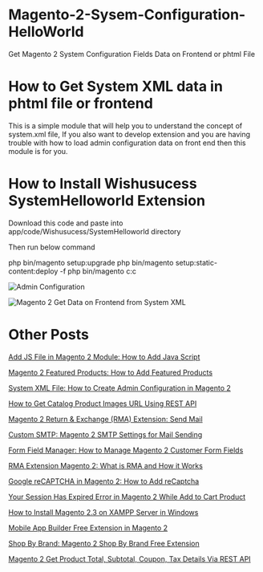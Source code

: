# Magento-2-Sysem-Configuration-HelloWorld
Get Magento 2 System Configuration Fields Data on Frontend or phtml File

# How to Get System XML data in phtml file or frontend

This is a simple module that will help you to understand the concept of system.xml file, If you also want to develop extension and you are having trouble with how to load admin configuration data on front end then this module is for you.

# How to Install Wishusucess SystemHelloworld Extension

Download this code and paste into app/code/Wishusucess/SystemHelloworld directory 

Then run below command

php bin/magento setup:upgrade
php bin/magento setup:static-content:deploy -f
php bin/magento c:c


![Admin Configuration](https://user-images.githubusercontent.com/90965189/148248355-0a0a859c-1afb-46ef-a381-da423413b9b6.png)



![Magento 2 Get Data on Frontend from System XML](https://user-images.githubusercontent.com/90965189/148248283-2450d364-40fd-4321-9c84-78c314405fa0.png)




# Other Posts

[Add JS File in Magento 2 Module: How to Add Java Script](http://www.wishusucess.com/add-js-file-in-magento-2/)

[Magento 2 Featured Products: How to Add Featured Products](http://www.wishusucess.com/how-to-add-magento-2-filter-products/)

[System XML File: How to Create Admin Configuration in Magento 2](http://www.wishusucess.com/create-system-xml-file-for-admin-configuration-in-magento-2/)

[How to Get Catalog Product Images URL Using REST API](http://www.wishusucess.com/how-to-get-catalog-product-image-url-using-rest-api/)

[Magento 2 Return & Exchange (RMA) Extension: Send Mail](http://www.wishusucess.com/magento-2-return-exchange-rma-extension/)

[Custom SMTP: Magento 2 SMTP Settings for Mail Sending](http://www.wishusucess.com/magento-2-custom-smtp-settings-for-email/)

[Form Field Manager: How to Manage Magento 2 Customer Form Fields](http://www.wishusucess.com/form-field-manager-in-magento-2/)

[RMA Extension Magento 2: What is RMA and How it Works](http://www.wishusucess.com/rma-extension-magento-2/)

[Google reCAPTCHA in Magento 2: How to Add reCaptcha](http://www.wishusucess.com/how-to-add-google-recaptcha-in-magento-2/)

[Your Session Has Expired Error in Magento 2 While Add to Cart Product](http://www.wishusucess.com/your-session-has-expired-error-in-magento-2/)

[How to Install Magento 2.3 on XAMPP Server in Windows](http://www.wishusucess.com/how-to-install-magento-2-3-on-xampp-server-in-windows/)

[Mobile App Builder Free Extension in Magento 2](http://www.wishusucess.com/mobile-app-builder-free-extension-in-magento-2/)

[Shop By Brand: Magento 2 Shop By Brand Free Extension](http://www.wishusucess.com/magento-2-shop-by-brand-free-extension/)

[Magento 2 Get Product Total, Subtotal, Coupon, Tax Details Via REST API](http://www.wishusucess.com/how-to-get-cart-item-details-via-cart-totals-api/)
